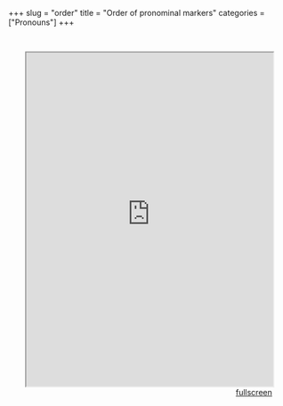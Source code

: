 +++
slug = "order"
title = "Order of pronominal markers"
categories = ["Pronouns"]
+++

<head>
<style type="text/css">
	.padding {
		padding: 30px;
	}
</style>
</head>

<body>
<div class="padding">
<iframe src="https://sasha-kozhukhar.github.io/guatemala_atlas/maps/order_pron.html" width = "100%" height = "600px"></iframe>
<div align="right"><a href="https://sasha-kozhukhar.github.io/guatemala_atlas/maps/order_pron.html" target="_blank" class="button">fullscreen</a></div>
</div>
</body>
